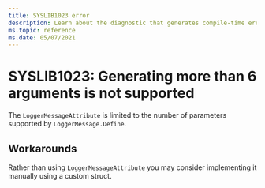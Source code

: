 ```yaml
---
title: SYSLIB1023 error
description: Learn about the diagnostic that generates compile-time error SYSLIB1023.
ms.topic: reference
ms.date: 05/07/2021
---
```

# SYSLIB1023: Generating more than 6 arguments is not supported

The `LoggerMessageAttribute` is limited to the number of parameters supported by `LoggerMessage.Define`.

## Workarounds

Rather than using `LoggerMessageAttribute` you may consider implementing it manually using a custom struct.
